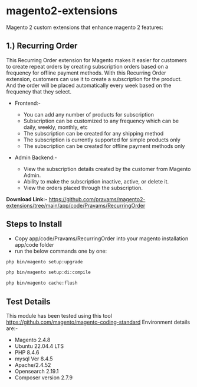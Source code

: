 # magento2-extensions
Magento 2 custom extensions that enhance magento 2 features:

## 1.) Recurring Order

This Recurring Order extension for Magento makes it easier for customers to create repeat orders by creating subscription orders based on a frequency for offline payment methods.  With this Recurring Order extension, customers can use it to create a subscription for the product. And the order will be placed automatically every week based on the frequency that they select.

* Frontend:-

    * You can add any number of products for subscription
    * Subscription can be customized to any frequency which can be daily, weekly, monthly, etc
    * The subscription can be created for any shipping method
    * The subscription is currently supported for simple products only
    * The subscription can be created for offline payment methods only
 
* Admin Backend:-

    * View the subscription details created by the customer from Magento Admin.
    * Ability to make the subscription inactive, active, or delete it.
    * View the orders placed through the subscription.

**Download Link:-** <https://github.com/pravams/magento2-extensions/tree/main/app/code/Pravams/RecurringOrder>

## Steps to Install

* Copy app/code/Pravams/RecurringOrder into your magento installation app/code folder
* run the below commands one by one:
```bash
php bin/magento setup:upgrade
```
```bash
php bin/magento setup:di:compile
```
```bash
php bin/magento cache:flush
```

## Test Details
This module has been tested using this tool <https://github.com/magento/magento-coding-standard>
Environment details are:-
* Magento 2.4.8
* Ubuntu 22.04.4 LTS
* PHP 8.4.6
* mysql Ver 8.4.5
* Apache/2.4.52
* Opensearch 2.19.1
* Composer version 2.7.9



